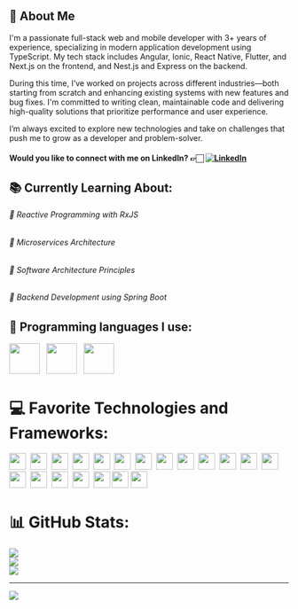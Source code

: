 ## 💫 About Me
I'm a passionate full-stack web and mobile developer with 3+ years of experience, specializing in modern application development using TypeScript. My tech stack includes Angular, Ionic, React Native, Flutter, and Next.js on the frontend, and Nest.js and Express on the backend.

During this time, I’ve worked on projects across different industries—both starting from scratch and enhancing existing systems with new features and bug fixes. I'm committed to writing clean, maintainable code and delivering high-quality solutions that prioritize performance and user experience.

I’m always excited to explore new technologies and take on challenges that push me to grow as a developer and problem-solver.

#### Would you like to connect with me on LinkedIn? 👉🏻 [![LinkedIn](https://img.shields.io/badge/LinkedIn-%230077B5.svg?logo=linkedin&logoColor=white)](https://linkedin.com/in/jonas-morales-fullstack-dev)

## 📚 Currently Learning About:
###### 🌱 Reactive Programming with RxJS
###### 🌱 Microservices Architecture
###### 🌱 Software Architecture Principles
###### 🌱 Backend Development using Spring Boot


  
## 🔨 Programming languages I use:
 <a href="https://www.typescriptlang.org/" style="text-decoration: none;"><img src="https://img.shields.io/badge/typescript-%23007ACC.svg?style=for-the-badge&logo=typescript&logoColor=white" style="height:55px;"></a>&nbsp;&nbsp;
 <a href="https://kotlinlang.org/" style="text-decoration: none;"><img src="https://img.shields.io/badge/kotlin-7F52FF?style=for-the-badge&logo=kotlin&logoColor=white" style="height:55px;"></a>&nbsp;&nbsp;
 <a href="https://www.java.com/" style="text-decoration: none;"><img src="https://img.shields.io/badge/java-%23ED8B00.svg?style=for-the-badge&logo=openjdk&logoColor=white" style="height:55px;"></a>&nbsp;&nbsp; 

<!-- Proudly created with GPRM ( https://gprm.itsvg.in ) -->

# 💻 Favorite Technologies and Frameworks:
<a href="https://angular.dev/" style="text-decoration: none;"><img src="https://img.shields.io/badge/angular-%23DD0031.svg?style=for-the-badge&logo=angular&logoColor=white" style="height:30px;"></a>&nbsp;
<a href="https://expressjs.com/" style="text-decoration: none;"><img src="https://img.shields.io/badge/express.js-%23404d59.svg?style=for-the-badge&logo=express&logoColor=%2361DAFB" style="height:30px;"></a>&nbsp;
<a href="https://nodejs.org/" style="text-decoration: none;"><img src="https://img.shields.io/badge/node.js-6DA55F?style=for-the-badge&logo=node.js&logoColor=white" style="height:30px;"></a>&nbsp;
<a href="https://nestjs.com/" style="text-decoration: none;"><img src="https://img.shields.io/badge/nestjs-%23E0234E.svg?style=for-the-badge&logo=nestjs&logoColor=white" style="height:30px;"></a>&nbsp;
<a href="https://rxjs.dev/" style="text-decoration: none;"><img src="https://img.shields.io/badge/rxjs-%23B7178C.svg?style=for-the-badge&logo=reactivex&logoColor=white" style="height:30px;"></a>&nbsp;
<a href="https://www.rabbitmq.com/" style="text-decoration: none;"><img src="https://img.shields.io/badge/rabbitmq-FF6600?style=for-the-badge&logo=rabbitmq&logoColor=white" style="height:30px;"></a>&nbsp;
<a href="https://spring.io/projects/spring-boot" style="text-decoration: none;"><img src="https://img.shields.io/badge/spring_boot-%236DB33F.svg?style=for-the-badge&logo=springboot&logoColor=white" style="height:30px;"></a>&nbsp;
<a href="https://www.postgresql.org/" style="text-decoration: none;"><img src="https://img.shields.io/badge/postgres-%23316192.svg?style=for-the-badge&logo=postgresql&logoColor=white" style="height:30px;"></a>&nbsp;
<a href="https://www.prisma.io/" style="text-decoration: none;"><img src="https://img.shields.io/badge/Prisma-3982CE?style=for-the-badge&logo=Prisma&logoColor=white" style="height:30px;"></a>&nbsp;
<a href="https://www.mongodb.com/" style="text-decoration: none;"><img src="https://img.shields.io/badge/MongoDB-%234ea94b.svg?style=for-the-badge&logo=mongodb&logoColor=white" style="height:30px;"></a>&nbsp;
<a href="https://www.mysql.com/" style="text-decoration: none;"><img src="https://img.shields.io/badge/mysql-4479A1.svg?style=for-the-badge&logo=mysql&logoColor=white" style="height:30px;"></a>&nbsp;
<a href="https://git-scm.com/" style="text-decoration: none;"><img src="https://img.shields.io/badge/git-%23F05033.svg?style=for-the-badge&logo=git&logoColor=white" style="height:30px;"></a>&nbsp;
<a href="https://kubernetes.io/" style="text-decoration: none;"><img src="https://img.shields.io/badge/kubernetes-%23326ce5.svg?style=for-the-badge&logo=kubernetes&logoColor=white" style="height:30px;"></a>&nbsp;
<a href="https://reactjs.org/" style="text-decoration: none;"><img src="https://img.shields.io/badge/react-%2320232a.svg?style=for-the-badge&logo=react&logoColor=%2361DAFB" style="height:30px;"></a>&nbsp;
<a href="https://www.docker.com/" style="text-decoration: none;"><img src="https://img.shields.io/badge/docker-%230db7ed.svg?style=for-the-badge&logo=docker&logoColor=white" style="height:30px;"></a>&nbsp;
<a href="https://graphql.org/" style="text-decoration: none;"><img src="https://img.shields.io/badge/-GraphQL-E10098?style=for-the-badge&logo=graphql&logoColor=white" style="height:30px;"></a>&nbsp;
<a href="https://laravel.com/" style="text-decoration: none;">
  <img src="https://img.shields.io/badge/laravel-%23FF2D20.svg?style=for-the-badge&logo=laravel&logoColor=white" style="height:30px;"></a>&nbsp;
<a href="https://nextjs.org/" style="text-decoration: none;"><img src="https://img.shields.io/badge/Next-black?style=for-the-badge&logo=next.js&logoColor=white" style="height:30px;"></a>
<a href="https://typeorm.io/" style="text-decoration: none;"><img src="https://img.shields.io/badge/typeorm-FD0A02?style=for-the-badge&logo=typeorm&logoColor=white" style="height:30px;"></a>
<a href="https://hibernate.org/" style="text-decoration: none;"><img src="https://img.shields.io/badge/Hibernate-59666C?style=for-the-badge&logo=hibernate&logoColor=white" style="height:30px;"></a>


# 📊 GitHub Stats:
![](https://github-readme-stats.vercel.app/api?username=JosueMoDev&theme=aura&hide_border=true&include_all_commits=true&count_private=false)<br/>
![](https://github-readme-streak-stats.herokuapp.com/?user=JosueMoDev&theme=aura&hide_border=true)<br/>
![](https://github-readme-stats.vercel.app/api/top-langs/?username=JosueMoDev&theme=aura&hide_border=true&include_all_commits=true&count_private=false&layout=compact)

---
[![](https://visitcount.itsvg.in/api?id=JosueMoDev&icon=9&color=12)](https://visitcount.itsvg.in)


<!-- Proudly created with GPRM ( https://gprm.itsvg.in ) -->
